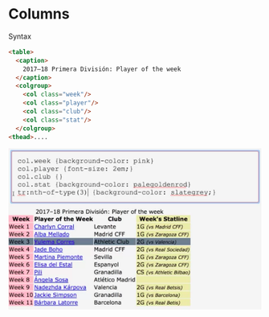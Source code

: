 # Columns

Syntax 

```html
<table>
  <caption>
    2017–18 Primera División: Player of the week
  </caption>
  <colgroup>
    <col class="week"/>
    <col class="player"/>
    <col class="club"/>
    <col class="stat"/>
  </colgroup>
<thead>....
```
![table-columns](../table-columns.png)